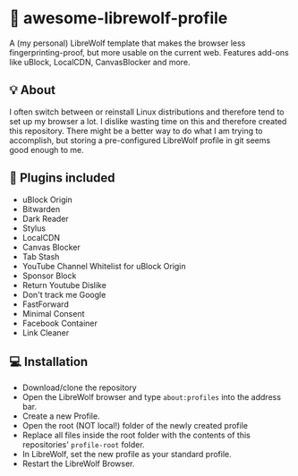 # 🐺 awesome-librewolf-profile

A (my personal) LibreWolf template that makes the browser less fingerprinting-proof, but more usable on the current web. Features add-ons like uBlock, LocalCDN, CanvasBlocker and more.

## 💡 About

I often switch between or reinstall Linux distributions and therefore tend to set up my browser a lot. I dislike wasting time on this and therefore created this repository. There might be a better way to do what I am trying to accomplish, but storing a pre-configured LibreWolf profile in git seems good enough to me.

## 🧩 Plugins included

* uBlock Origin
* Bitwarden
* Dark Reader
* Stylus
* LocalCDN
* Canvas Blocker
* Tab Stash
* YouTube Channel Whitelist for uBlock Origin
* Sponsor Block
* Return Youtube Dislike
* Don't track me Google
* FastForward
* Minimal Consent
* Facebook Container
* Link Cleaner

## 💻 Installation

* Download/clone the repository
* Open the LibreWolf browser and type `about:profiles` into the address bar.
* Create a new Profile.
* Open the root (NOT local!) folder of the newly created profile
* Replace all files inside the root folder with the contents of this repositories' `profile-root` folder.
* In LibreWolf, set the new profile as your standard profile.
* Restart the LibreWolf Browser.
